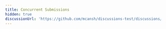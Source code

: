 ```yaml
---
title: Concurrent Submissions
hidden: true
discussionUrl: 'https://github.com/mcansh/discussions-test/discussions/180'
---
```


